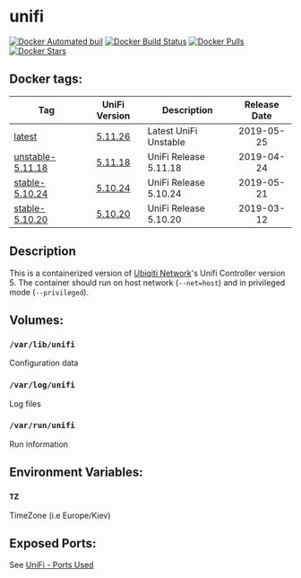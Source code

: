 # unifi

[![Docker Automated buil](https://img.shields.io/docker/automated/alexl78/unifi.svg)]() [![Docker Build Status](https://img.shields.io/docker/build/alexl78/unifi.svg)]() [![Docker Pulls](https://img.shields.io/docker/pulls/alexl78/unifi.svg)]() [![Docker Stars](https://img.shields.io/docker/stars/alexl78/unifi.svg)]()

## Docker tags:
| Tag | UniFi Version | Description | Release Date |
| --- | :---: | --- | :---: |
| [latest](https://github.com/alexl78/docker-unifi/blob/master/Dockerfile) | [5.11.26](https://community.ubnt.com/t5/UniFi-Beta-Blog/UniFi-Network-Controller-5-11-26-Unstable-has-been-released/ba-p/2794468) | Latest UniFi Unstable | 2019-05-25|
| [unstable-5.11.18](https://github.com/alexl78/docker-unifi/blob/unstable-5.11.18/Dockerfile) | [5.11.18](https://community.ubnt.com/t5/UniFi-Beta-Blog/UniFi-Network-Controller-5-11-18-Unstable-has-been-released/ba-p/2759716) | UniFi Release 5.11.18 | 2019-04-24|
| [stable-5.10.24](https://github.com/alexl78/docker-unifi/blob/stable-5.10.24/Dockerfile) | [5.10.24](https://community.ubnt.com/t5/UniFi-Updates-Blog/UniFi-Network-Controller-5-10-24-Stable-Candidate-has-been/ba-p/2790242) | UniFi Release 5.10.24 | 2019-05-21|
| [stable-5.10.20](https://github.com/alexl78/docker-unifi/blob/stable-5.10.20/Dockerfile) | [5.10.20](https://community.ubnt.com/t5/UniFi-Updates-Blog/UniFi-Network-Controller-5-10-20-Stable-has-been-released/ba-p/2713745) | UniFi Release 5.10.20 | 2019-03-12|

## Description
This is a containerized version of [Ubiqiti Network](https://www.ubnt.com/)'s Unifi Controller version 5.
The container should run on host network (`--net=host`) and in privileged mode (`--privileged`).

## Volumes:
### `/var/lib/unifi`
Configuration data

### `/var/log/unifi`
Log files

### `/var/run/unifi`
Run information

## Environment Variables:

### `TZ`

TimeZone (i.e Europe/Kiev)

## Exposed Ports:
See [UniFi - Ports Used](https://help.ubnt.com/hc/en-us/articles/218506997-UniFi-Ports-Used)
